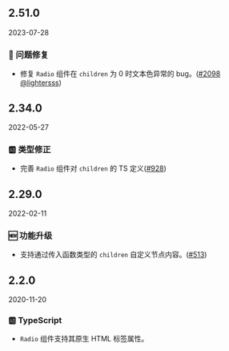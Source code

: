 ## 2.51.0

2023-07-28

### 🐛 问题修复

- 修复 `Radio` 组件在 `children` 为 0 时文本色异常的 bug。([#2098](https://github.com/arco-design/arco-design/pull/2098) [@lightersss](https://github.com/lightersss))

## 2.34.0

2022-05-27

### 🆎 类型修正

- 完善 `Radio` 组件对 `children` 的 TS 定义([#928](https://github.com/arco-design/arco-design/pull/928))

## 2.29.0

2022-02-11

### 🆕 功能升级

- 支持通过传入函数类型的 `children` 自定义节点内容。([#513](https://github.com/arco-design/arco-design/pull/513))

## 2.2.0

2020-11-20

### 🆎 TypeScript

- `Radio` 组件支持其原生 HTML 标签属性。

